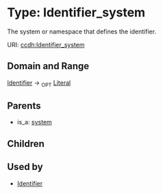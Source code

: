 
# Type: Identifier_system


The system or namespace that defines the identifier.

URI: [ccdh:Identifier_system](https://ccdh.example.org/ccdh/Identifier_system)


## Domain and Range

[Identifier](Identifier.md) ->  <sub>OPT</sub> [Literal](types/Literal.md)

## Parents

 *  is_a: [system](system.md)

## Children


## Used by

 * [Identifier](Identifier.md)
